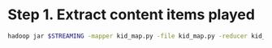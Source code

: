 Step 1. Extract content items played
============================================================

```bash
hadoop jar $STREAMING -mapper kid_map.py -file kid_map.py -reducer kid_reduce.py -file kid_reduce.py -input clean -output kid
```
